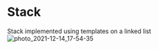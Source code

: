 # Stack
Stack implemented using templates on a linked list
![photo_2021-12-14_17-54-35](https://user-images.githubusercontent.com/29736803/146027862-2613f23a-da43-492b-aa32-6754a042d262.jpg)
